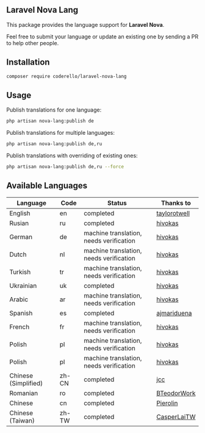 ## Laravel Nova Lang

This package provides the language support for **Laravel Nova**.

Feel free to submit your language or update an existing one by sending a PR to help other people.

## Installation

```bash
composer require coderello/laravel-nova-lang
```

## Usage

Publish translations for one language:
```bash
php artisan nova-lang:publish de
```

Publish translations for multiple languages:
```bash
php artisan nova-lang:publish de,ru
```

Publish translations with overriding of existing ones:
```bash
php artisan nova-lang:publish de,ru --force
```

## Available Languages

| Language | Code | Status | Thanks to |
| --- | --- | --- | --- |
| English | en | completed | [taylorotwell](https://github.com/taylorotwell) |
| Rusian | ru | completed | [hivokas](https://github.com/hivokas) |
| German | de | machine translation, needs verification | [hivokas](https://github.com/hivokas) |
| Dutch | nl | machine translation, needs verification | [hivokas](https://github.com/hivokas) |
| Turkish | tr | machine translation, needs verification | [hivokas](https://github.com/hivokas) |
| Ukrainian | uk | completed | [hivokas](https://github.com/hivokas) |
| Arabic | ar | machine translation, needs verification | [hivokas](https://github.com/hivokas) |
| Spanish | es | completed | [ajmariduena](https://github.com/ajmariduena) |
| French | fr | machine translation, needs verification | [hivokas](https://github.com/hivokas) |
| Polish | pl | machine translation, needs verification | [hivokas](https://github.com/hivokas) |
| Polish | pl | machine translation, needs verification | [hivokas](https://github.com/hivokas) |
| Chinese (Simplified) | zh-CN | completed | [jcc](https://github.com/jcc) |
| Romanian | ro | completed | [BTeodorWork](https://github.com/BTeodorWork) |
| Chinese | cn | completed | [Pierolin](https://github.com/Pierolin) |
| Chinese (Taiwan) | zh-TW | completed | [CasperLaiTW](https://github.com/CasperLaiTW) |
